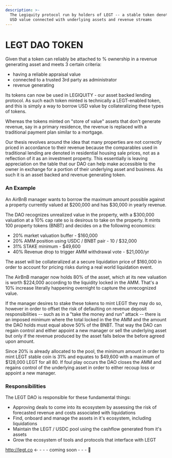 ```yaml
---
description: >-
  The Legiquity protocol run by holders of LEGT -- a stable token denoted in the
  USD value connected with underlying assets and revenue streams
---
```


# LEGT DAO TOKEN

Given that a token can reliably be attached to % ownership in a revenue generating asset and meets 3 certain criteria:

* having a reliable appraisal value&#x20;
* connected to a trusted 3rd party as administrator
* revenue generating

Its tokens can now be used in LEGIQUITY - our asset backed lending protocol.  As such each token minted is technically a LEGT-enabled token, and this is simply a way to borrow USD value by collateralizing these types of tokens. &#x20;

Whereas the tokens minted on "store of value" assets that don't generate revenue, say in a primary residence, the revenue is replaced with a traditional payment plan similar to a mortgage.

Our thesis revolves around the idea that many properties are not correctly priced in accordance to their revenue because the comparables used in traditional lending are denoted in residential housing sale prices, not as a reflection of it as an investment property.  This essentially is leaving appreciation on the table that our DAO can help make accessible to the owner in exchange for a portion of their underlying asset and business. As such it is an asset backed and revenue generating token.&#x20;

### An Example

An AirBnB manager wants to borrow the maximum amount possible against a property currently valued at $200,000 and has $30,000 in yearly revenue.

The DAO recognizes unrealized value in the property, with a $300,000 valuation at a 10% cap rate so is desirous to take on the property. It mints 100 property tokens (BNBT) and decides on a the following economics:&#x20;

* 20% market valuation buffer - $160,000
* 20% AMM position using USDC / BNBT pair  - 10 / $32,000
* 31% STAKE minimum - $49,600
* 40% Revenue drop to trigger AMM withdrawal vote - $21,000/yr

The asset will be collateralized at a secure liquidation price of $160,000 in order to account for pricing risks during a real world liquidation event.

The AirBnB manager now holds 80% of the asset, which at its new valuation is worth $224,000 according to the liquidity locked in the AMM.  That's a 10% increase literally happening overnight to capture the unrecognized value.

If the manager desires to stake these tokens to mint LEGT they may do so, however in order to offset the risk of defaulting on revenue deposit responsibilities -- such as in a "take the money and run" attack -- there is an imposed minimum where the total locked in the the AMM and the amount the DAO holds must equal above 50% of the BNBT.  That way the DAO can regain control and either appoint a new manager or sell the underlying asset but only if the revenue produced by the asset falls below the before agreed upon amount.

Since 20% is already allocated to the pool, the minimum amount in order to mint LEGT stable coin is 31% and equates to $49,600 with a maximum of $128,000 LEGT for all 80.  If foul play occurs the DAO closes the AMM and regains control of the underlying asset in order to either recoup loss or appoint a new manager.

### Responsibilities

The LEGT DAO is responsible for these fundamental things:&#x20;

* Approving deals to come into its ecosystem by assessing the risk of forecasted revenue and costs associated with liquidations
* Find, onboard and manage the assets in it's ecosystem, including liquidations
* Maintain the LEGT / USDC pool using the cashflow generated from it's assets
* Grow the ecosystem of tools and protocols that interface with LEGT

http://legt.co   <- - - -  coming soon - - -  👀
